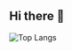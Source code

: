 ## Hi there 👋
![Top Langs](https://github-readme-stats.vercel.app/api/top-langs/?username=luisign&size_weight=0.5&count_weight=0.5)
